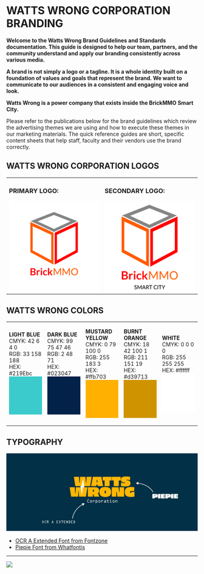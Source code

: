 # WATTS WRONG CORPORATION BRANDING

<style>@import url("//readme.codeadam.ca/readme.css");</style>

**Welcome to the Watts Wrong Brand Guidelines and Standards documentation. This guide is designed to help our team, partners, and the community understand and apply our branding consistently across various media.**

**A brand is not simply a logo or a tagline. It is a whole identity built on a foundation of values and goals that represent the brand. We want to communicate to our audiences in a consistent and engaging voice and look.**

**Watts Wrong is a power company that exists inside the BrickMMO Smart City.**

Please refer to the publications below for the brand guidelines which review the advertising themes we are using and how to execute these themes in our marketing materials. The quick reference guides are short, specific content sheets that help staff, faculty and their vendors use the brand correctly.

## WATTS WRONG CORPORATION LOGOS

<table>
<tr>
<td width="50%">

<h3>PRIMARY LOGO:</h3>

<img src="png/BrickMMO_Logo_Coloured.png">

</td>
<td width="50%">

<h3>SECONDARY LOGO:</h3>

<img src="png/BrickMMO_Logo_Coloured_Sub.png">

</td>
</tr>
</table>

## WATTS WRONG COLORS 
<table style="width:100%;">
<tr>
<td width="20%">

**LIGHT BLUE**
<br>
CMYK: 42 6 4 0
<br>
RGB: 33 158 188  
HEX: #219Ebc
<img src="Light Blue.jpg" width="100" height="100">
</td>
<td width="20%">

**DARK BLUE**
<br>
CMYK: 99 75 47 46
<br>
RGB: 2 48 71
<br>
HEX: #023047
<br>
<img src="Dark Blue.jpg" width="100" height="100">

</td>
<td width="20%">

**MUSTARD YELLOW**
<br>
CMYK: 0 79 100 0
<br>
RGB: 255 183 3
<br>
HEX: #ffb703
<img src="Mustard Yellow.jpg" width="100" height="100">
</td>

<td width="20%">

**BURNT ORANGE**
<br>
CMYK: 18 42 100 1
<br>
RGB: 211 151 19
<br>
HEX: #d39713
<img src="Burnt Orange.jpg" width="100" height="100">
</td>

<td width="20%">

**WHITE**
<br>
CMYK: 0 0 0 0
<br>
RGB: 255 255 255
<br>
HEX: #ffffff
<img src="White.jpg" width="100" height="100">
</td>
</tr>
</table>

## TYPOGRAPHY
<img src="Watts Wrong-Typography.jpg">
<ul>
<li><a href="https://fontzone.net/font-details/ocr-a-extended" target="_blank">OCR A Extended Font from Fontzone</a></li>
<li><a href="https://www.whatfontis.com/NFC_Piepie-Regular.font)" target="_blank"> Piepie Font from Whatfontis</a></li>
</ul>

---

<a href="https://brickmmo.com">
<img src="https://brickmmo.com/images/brickmmo-logo-horizontal.jpg" width="100">
</a>


